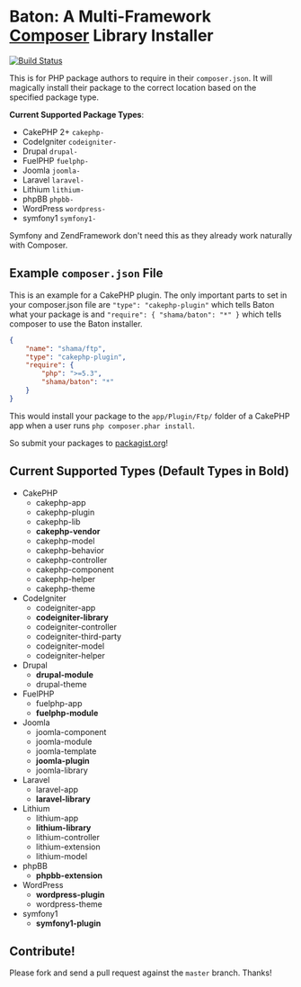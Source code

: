 # Baton: A Multi-Framework [Composer](http://getcomposer.org) Library Installer

[![Build Status](https://secure.travis-ci.org/shama/baton.png)](http://travis-ci.org/shama/baton)

This is for PHP package authors to require in their `composer.json`. It will
magically install their package to the correct location based on the specified
package type.

**Current Supported Package Types**:

* CakePHP 2+   `cakephp-`
* CodeIgniter  `codeigniter-`
* Drupal       `drupal-`
* FuelPHP      `fuelphp-`
* Joomla       `joomla-`
* Laravel      `laravel-`
* Lithium      `lithium-`
* phpBB        `phpbb-`
* WordPress    `wordpress-`
* symfony1     `symfony1-`

Symfony and ZendFramework don't need this as they already work naturally with
Composer.

## Example `composer.json` File

This is an example for a CakePHP plugin. The only important parts to set in your
composer.json file are `"type": "cakephp-plugin"` which tells Baton what your
package is and `"require": { "shama/baton": "*" }` which tells composer to use
the Baton installer.

``` json
{
	"name": "shama/ftp",
	"type": "cakephp-plugin",
	"require": {
		"php": ">=5.3",
		"shama/baton": "*"
	}
}
```

This would install your package to the `app/Plugin/Ftp/` folder of a CakePHP app
when a user runs `php composer.phar install`.

So submit your packages to [packagist.org](http://packagist.org)!

## Current Supported Types (Default Types in Bold)

* CakePHP
    * cakephp-app
    * cakephp-plugin
    * cakephp-lib
    * **cakephp-vendor**
    * cakephp-model
    * cakephp-behavior
    * cakephp-controller
    * cakephp-component
    * cakephp-helper
    * cakephp-theme
* CodeIgniter
    * codeigniter-app
    * **codeigniter-library**
    * codeigniter-controller
    * codeigniter-third-party
    * codeigniter-model
    * codeigniter-helper
* Drupal
    * **drupal-module**
    * drupal-theme
* FuelPHP
    * fuelphp-app
    * **fuelphp-module**
* Joomla
    * joomla-component
    * joomla-module
    * joomla-template
    * **joomla-plugin**
    * joomla-library
* Laravel
    * laravel-app
    * **laravel-library**
* Lithium
    * lithium-app
    * **lithium-library**
    * lithium-controller
    * lithium-extension
    * lithium-model
* phpBB
    * **phpbb-extension**
* WordPress
    * **wordpress-plugin**
    * wordpress-theme
* symfony1
    * **symfony1-plugin**

## Contribute!

Please fork and send a pull request against the `master` branch. Thanks!
